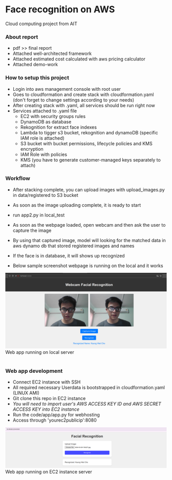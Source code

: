 # Face recognition on AWS 
Cloud computing project from AIT

### About report 

- pdf >> final report
- Attached well-architected framework 
- Attached estimated cost calculated with aws pricing calculator 
- Attached demo-work


### How to setup this project

- Login into aws management console with root user
- Goes to cloudformation and create stack with cloudformation.yaml (don't forget to change settings according to your needs)
- After creating stack with .yaml, all services should be run right now
- Services attached to .yaml file
    - EC2 with security groups rules
    - DynamoDB as database
    - Rekognition for extract face indexes
    - Lambda to tigger s3 bucket, rekognition and dynamoDB (specific IAM role is attached)
    - S3 bucket with bucket permissions, lifecycle policies and KMS encryption
    - IAM Role with policies 
    - KMS (you have to generate customer-managed keys separately to attach)

### Workflow

- After stacking complete, you can upload images with upload_images.py in data/registered to S3 bucket
- As soon as the image uploading complete, it is ready to start 
- run app2.py in local_test

- As soon as the webpage loaded, open webcam and then ask the user to capture the image
- By using that captured image, model will looking for the matched data in aws dynamo db that stored registered images and names
- If the face is in database, it will shows up recognized
- Below sample screenshot webpage is running on the local and it works 

<img src='screenshot/local.png' alt="Step 1" width="600px" style="float: center" />
<figcaption> Web app running on local server </figcaption>
<br clear="left" />

###  Web app development

- Connect EC2 instance with SSH 
- All required necessary Userdata is bootstrapped in cloudformation.yaml (LINUX AMI)
- Git clone this repo in EC2 instance
- *You will need to import user's AWS ACCESS KEY ID and AWS SECRET ACCESS KEY into EC2 instance*
- Run the code/app/app.py for webhosting
- Access through 'yourec2publicip':8080

<img src='screenshot/image.png' alt="Step 1" width="600px" style="float: center" />
<figcaption> Web app running on EC2 instance server </figcaption>
<br clear="left" />



